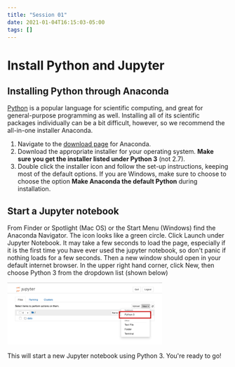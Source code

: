 ```yaml
---
title: "Session 01"
date: 2021-01-04T16:15:03-05:00
tags: []
---
```


# Install Python and Jupyter

## Installing Python through Anaconda
[Python](https://python.org/) is a popular language for scientific computing, and great for general-purpose programming as well. Installing all of its scientific packages individually can be a bit difficult, however, so we recommend the all-in-one installer Anaconda.

1. Navigate to the [download page](https://www.anaconda.com/products/individual) for Anaconda.
2. Download the appropriate installer for your operating system. **Make sure you get the installer listed under Python 3** (not 2.7).
3. Double click the installer icon and follow the set-up instructions, keeping most of the default options. If you are Windows, make sure to choose to choose the option **Make Anaconda the default Python** during installation.

## Start a Jupyter notebook
From Finder or Spotlight (Mac OS) or the Start Menu (Windows) find the Anaconda Navigator. The icon looks like a green circle. Click Launch under Jupyter Notebook. It may take a few seconds to load the page, especially if it is the first time you have ever used the jupyter notebook, so don't panic if nothing loads for a few seconds. Then a new window should open in your default internet browser. In the upper right hand corner, click New, then choose Python 3 from the dropdown list (shown below)

<img src="setup_fig1.png" width="70%">

This will start a new Jupyter notebook using Python 3. You're ready to go!


